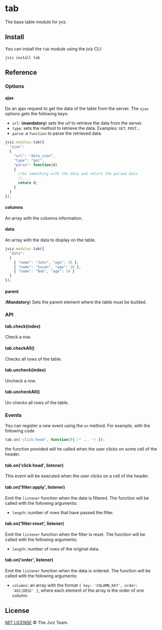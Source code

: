 # tab

The base table module for jviz.

## Install

You can install the `tab` module using the jviz CLI:

```
jviz install tab
```

## Reference

### Options

#### ajax

Do an ajax request to get the data of the table from the server. The `ajax` options gets the following keys:

- `url`: (**mandatory**) sets the url to retrieve the data from the server.
- `type`: sets the method to retrieve the data. Examples: `GET`, `POST`...
- `parse`: a `function` to parse the retrieved data.

```javascript
jviz.modules.tab({
  "ajax":
  {
    "url": "data.json",
    "type": "get",
    "parse": function(d)
    {
      //Do something with the data and return the parsed data
      //....
      return d;
    }
  }
});
```

#### columns

An array with the columns information.

#### data

An array with the data to display on the table.

```javascript
jviz.modules.tab({
  "data":
  [
    { "name": "John", "age": 25 },
    { "name": "Susan", "age": 26 },
    { "name": "Bob", "age": 24 }
  ]
});
```

#### parent

(**Mandatory**) Sets the parent element where the table must be builded.


### API

#### tab.check(index)

Check a row.

#### tab.checkAll()

Checks all rows of the table.

#### tab.uncheck(index)

Uncheck a row.

#### tab.uncheckAll()

Un-checks all rows of the table.


### Events

You can register a new event using the `on` method. For example, with the following code

```javascript
tab.on('click:head', function(){ /* ... */ });
```

the function provided will he called when the user clicks on some cell of the header.

#### tab.on('click:head', listener)

This event will be executed when the user clicks on a cell of the header.

#### tab.on('filter:apply', listener)

Emit the `listener` function when the data is filtered. The function will be called with the following arguments:

- `length`: number of rows that have passed the filter.

#### tab.on('filter:reset', listener)

Emit the `listener` function when the filter is reset. The function will be called with the following arguments:

- `length`: number of rows of the original data.

#### tab.on('order', listener)

Emit the `listener` function when the data is ordered. The function will be called with the following arguments:

- `columns`: an array with the format `{ key: 'COLUMN_KEY', order: 'ASC|DESC' }`, where each element of the array is the order of one column.

## License

[MIT LICENSE](./LICENSE) &copy; The Jviz Team.
